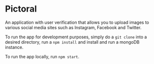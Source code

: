 # Pictoral
An application with user verification that allows you to upload images to various social media sites such as Instagram, Facebook and Twitter.

To run the app for development purposes, simply do a `git clone` into a desired directory, run a `npm install` and install and run a mongoDB instance. 

To run the app locally, run `npm start`.
